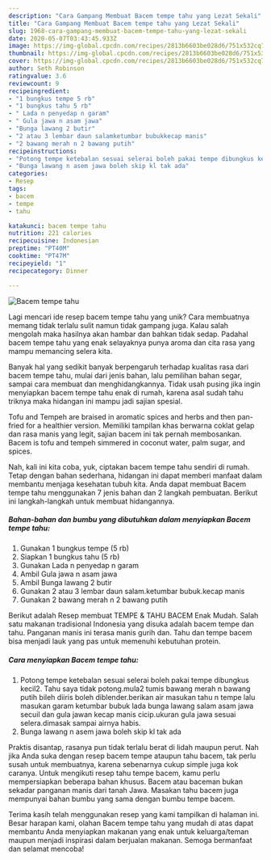 ```yaml
---
description: "Cara Gampang Membuat Bacem tempe tahu yang Lezat Sekali"
title: "Cara Gampang Membuat Bacem tempe tahu yang Lezat Sekali"
slug: 1968-cara-gampang-membuat-bacem-tempe-tahu-yang-lezat-sekali
date: 2020-05-07T03:43:45.933Z
image: https://img-global.cpcdn.com/recipes/2813b6603be028d6/751x532cq70/bacem-tempe-tahu-foto-resep-utama.jpg
thumbnail: https://img-global.cpcdn.com/recipes/2813b6603be028d6/751x532cq70/bacem-tempe-tahu-foto-resep-utama.jpg
cover: https://img-global.cpcdn.com/recipes/2813b6603be028d6/751x532cq70/bacem-tempe-tahu-foto-resep-utama.jpg
author: Seth Robinson
ratingvalue: 3.6
reviewcount: 9
recipeingredient:
- "1 bungkus tempe 5 rb"
- "1 bungkus tahu 5 rb"
- " Lada n penyedap n garam"
- " Gula jawa n asam jawa"
- "Bunga lawang 2 butir"
- "2 atau 3 lembar daun salamketumbar bubukkecap manis"
- "2 bawang merah n 2 bawang putih"
recipeinstructions:
- "Potong tempe ketebalan sesuai selerai boleh pakai tempe dibungkus kecil2. Tahu saya tidak potong.mula2 tumis bawang merah n bawang putih bileh diiris boleh diblender.berikan air masukan tahu n tempe lalu masukan garam ketumbar bubuk lada bunga lawang salam asam jawa secuil dan gula jawan kecap manis cicip.ukuran gula jawa sesuai selera.dimasak sampai airnya habis."
- "Bunga lawang n asem jawa boleh skip kl tak ada"
categories:
- Resep
tags:
- bacem
- tempe
- tahu

katakunci: bacem tempe tahu 
nutrition: 221 calories
recipecuisine: Indonesian
preptime: "PT40M"
cooktime: "PT47M"
recipeyield: "1"
recipecategory: Dinner

---
```



![Bacem tempe tahu](https://img-global.cpcdn.com/recipes/2813b6603be028d6/751x532cq70/bacem-tempe-tahu-foto-resep-utama.jpg)

Lagi mencari ide resep bacem tempe tahu yang unik? Cara membuatnya memang tidak terlalu sulit namun tidak gampang juga. Kalau salah mengolah maka hasilnya akan hambar dan bahkan tidak sedap. Padahal bacem tempe tahu yang enak selayaknya punya aroma dan cita rasa yang mampu memancing selera kita.

Banyak hal yang sedikit banyak berpengaruh terhadap kualitas rasa dari bacem tempe tahu, mulai dari jenis bahan, lalu pemilihan bahan segar, sampai cara membuat dan menghidangkannya. Tidak usah pusing jika ingin menyiapkan bacem tempe tahu enak di rumah, karena asal sudah tahu triknya maka hidangan ini mampu jadi sajian spesial.

Tofu and Tempeh are braised in aromatic spices and herbs and then pan-fried for a healthier version. Memiliki tampilan khas berwarna coklat gelap dan rasa manis yang legit, sajian bacem ini tak pernah membosankan. Bacem is tofu and tempeh simmered in coconut water, palm sugar, and spices.


Nah, kali ini kita coba, yuk, ciptakan bacem tempe tahu sendiri di rumah. Tetap dengan bahan sederhana, hidangan ini dapat memberi manfaat dalam membantu menjaga kesehatan tubuh kita. Anda dapat membuat Bacem tempe tahu menggunakan 7 jenis bahan dan 2 langkah pembuatan. Berikut ini langkah-langkah untuk membuat hidangannya.

<!--inarticleads1-->

##### Bahan-bahan dan bumbu yang dibutuhkan dalam menyiapkan Bacem tempe tahu:

1. Gunakan 1 bungkus tempe (5 rb)
1. Siapkan 1 bungkus tahu (5 rb)
1. Gunakan  Lada n penyedap n garam
1. Ambil  Gula jawa n asam jawa
1. Ambil Bunga lawang 2 butir
1. Gunakan 2 atau 3 lembar daun salam.ketumbar bubuk.kecap manis
1. Gunakan 2 bawang merah n 2 bawang putih


Berikut adalah Resep membuat TEMPE &amp; TAHU BACEM Enak Mudah. Salah satu makanan tradisional Indonesia yang disuka adalah bacem tempe dan tahu. Panganan manis ini terasa manis gurih dan. Tahu dan tempe bacem bisa menjadi lauk yang pas untuk memenuhi kebutuhan protein. 

<!--inarticleads2-->

##### Cara menyiapkan Bacem tempe tahu:

1. Potong tempe ketebalan sesuai selerai boleh pakai tempe dibungkus kecil2. Tahu saya tidak potong.mula2 tumis bawang merah n bawang putih bileh diiris boleh diblender.berikan air masukan tahu n tempe lalu masukan garam ketumbar bubuk lada bunga lawang salam asam jawa secuil dan gula jawan kecap manis cicip.ukuran gula jawa sesuai selera.dimasak sampai airnya habis.
1. Bunga lawang n asem jawa boleh skip kl tak ada


Praktis disantap, rasanya pun tidak terlalu berat di lidah maupun perut. Nah jika Anda suka dengan resep bacem tempe ataupun tahu bacem, tak perlu susah untuk membuatnya, karena sebenarnya cukup simple juga kok caranya. Untuk mengikuti resep tahu tempe bacem, kamu perlu mempersiapkan beberapa bahan khusus. Bacem atau baceman bukan sekadar panganan manis dari tanah Jawa. Masakan tahu bacem juga mempunyai bahan bumbu yang sama dengan bumbu tempe bacem. 

Terima kasih telah menggunakan resep yang kami tampilkan di halaman ini. Besar harapan kami, olahan Bacem tempe tahu yang mudah di atas dapat membantu Anda menyiapkan makanan yang enak untuk keluarga/teman maupun menjadi inspirasi dalam berjualan makanan. Semoga bermanfaat dan selamat mencoba!
